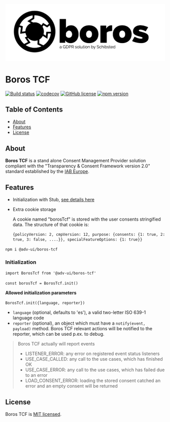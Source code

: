 ![](/resources/logo/boros_logo.png)

# Boros TCF

[![Build status](https://travis-ci.org/scm-spain/boros-tcf.svg?branch=master)](https://travis-ci.org/scm-spain/boros-tcf)
[![codecov](https://codecov.io/gh/scm-spain/boros-tcf/branch/master/graph/badge.svg)](https://codecov.io/gh/scm-spain/boros-tcf)
[![GitHub license](https://img.shields.io/github/license/scm-spain/boros-tcf.svg)](https://github.com/scm-spain/boros-tcf/blob/master/LICENSE)
[![npm version](https://img.shields.io/npm/v/@adv-ui/boros-tcf.svg)](https://www.npmjs.com/package/@adv-ui/boros-tcf)

## Table of Contents

- [About](#about)
- [Features](#features)
- [License](#license)

## About

**Boros TCF** is a stand alone Consent Management Provider solution compliant with the "Transparency & Consent Framework version 2.0" standard established by the [IAB Europe](https://iabeurope.eu/tcf-2-0/).

## Features

* Initialization with Stub, [see details here](https://github.com/scm-spain/boros-tcf-stub)
* Extra cookie storage

  A cookie named "borosTcf" is stored with the user consents stringified data.
  The structure of that cookie is:
  ```
  {policyVersion: 2, cmpVersion: 12, purpose: {consents: {1: true, 2: true, 3: false, ....}}, specialFeatureOptions: {1: true}}
  ```

`npm i @adv-ui/boros-tcf`

### Initialization

```
import BorosTcf from '@adv-ui/boros-tcf'

const borosTcf = BorosTcf.init()
```

**Allowed initialization parameters**

`BorosTcf.init({language, reporter})`

- `language` (optional, defaults to 'es'), a valid two-letter ISO 639-1 language code
- `reporter` (optional), an object which must have a `notify(event, payload)` method. Boros TCF relevant actions will be notified to the reporter, which can be used p.ex. to debug.

> Boros TCF actually will report events
> - LISTENER_ERROR: any error on registered event status listeners  
> - USE_CASE_CALLED: any call to the use cases, which has finished OK 
> - USE_CASE_ERROR: any call to the use cases, which has failed due to an error 
> - LOAD_CONSENT_ERROR: loading the stored consent catched an error and an empty consent will be returned 

## License

Boros TCF is [MIT licensed](./LICENSE).

